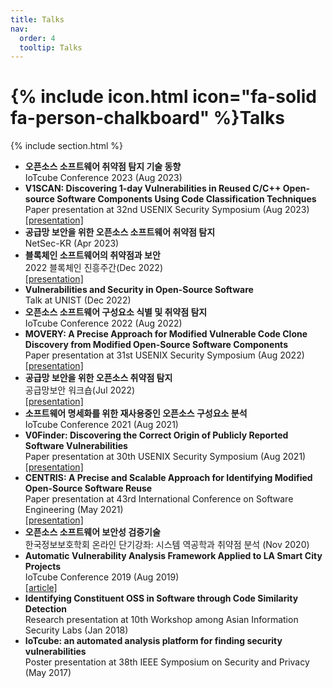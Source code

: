 ```yaml
---
title: Talks
nav:
  order: 4
  tooltip: Talks
---
```


# {% include icon.html icon="fa-solid fa-person-chalkboard" %}Talks

{% include section.html %}

- **오픈소스 소프트웨어 취약점 탐지 기술 동향**<br>IoTcube Conference 2023 (Aug 2023)
- **V1SCAN: Discovering 1-day Vulnerabilities in Reused C/C++ Open-source Software Components Using Code Classification Techniques**<br>Paper presentation at 32nd USENIX Security Symposium (Aug 2023)<br>[[presentation]](https://www.youtube.com/watch?v=BZnDgVNi9jY)
- **공급망 보안을 위한 오픈소스 소프트웨어 취약점 탐지**<br>NetSec-KR (Apr 2023)
- **블록체인 소프트웨어의 취약점과 보안**<br>2022 블록체인 진흥주간(Dec 2022)<br>[[presentation]](https://www.youtube.com/watch?v=MHwvT8JTnKo)
- **Vulnerabilities and Security in Open-Source Software**<br>Talk at UNIST (Dec 2022)
- **오픈소스 소프트웨어 구성요소 식별 및 취약점 탐지**<br>IoTcube Conference 2022 (Aug 2022)
- **MOVERY: A Precise Approach for Modified Vulnerable Code Clone Discovery from Modified Open-Source Software Components**<br>Paper presentation at 31st USENIX Security Symposium (Aug 2022)<br>[[presentation]](https://www.youtube.com/watch?v=GyjTgR497Qs)
- **공급망 보안을 위한 오픈소스 취약점 탐지**<br>공급망보안 워크숍(Jul 2022)<br>[[presentation]](https://www.youtube.com/watch?v=dEwHPXXL8Hg&t=14370s)
- **소프트웨어 명세화를 위한 재사용중인 오픈소스 구성요소 분석**<br>IoTcube Conference 2021 (Aug 2021)
- **V0Finder: Discovering the Correct Origin of Publicly Reported Software Vulnerabilities**<br>Paper presentation at 30th USENIX Security Symposium (Aug 2021)<br>[[presentation]](https://www.youtube.com/watch?v=u3fMFiIrVvs)
- **CENTRIS: A Precise and Scalable Approach for Identifying Modified Open-Source Software Reuse**<br>Paper presentation at 43rd International Conference on Software Engineering (May 2021)<br>[[presentation]](https://www.youtube.com/watch?v=eUewmQg0JK8)
- **오픈소스 소프트웨어 보안성 검증기술**<br>한국정보보호학회 온라인 단기강좌: 시스템 역공학과 취약점 분석 (Nov 2020)
- **Automatic Vulnerability Analysis Framework Applied to LA Smart City Projects**<br>IoTcube Conference 2019 (Aug 2019)<br>[[article]](https://www.korea.ac.kr/user/boardList.do?boardSeq=480388&boardId=474633&boardType=02&siteId=university&id=university_060108000000&command=albumView)
- **Identifying Constituent OSS in Software through Code Similarity Detection**<br>Research presentation at 10th Workshop among Asian Information Security Labs (Jan 2018)
- **IoTcube: an automated analysis platform for finding security vulnerabilities**<br>Poster presentation at 38th IEEE Symposium on Security and Privacy (May 2017)
